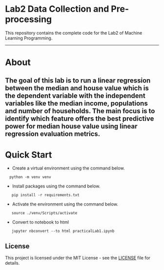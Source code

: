 # Lab2 Data Collection and Pre-processing
This repository contains the complete code for the Lab2 of Machine Learning Programming.

---
# About 
The goal of this lab is to run a linear regression between the median and house value which is the dependent variable with the independent variables like the median income, populations and number of households. The main focus is to identify which feature offers the best predictive power for median house value using linear regression evaluation metrics.
---

# Quick Start

- Create a virtual environment using the command below.
```shell
  python -m venv venv
```
- Install packages using the command below.
```shell
   pip install -r requirements.txt
```

- Activate the environment using the command below.
```shell
   source ./venv/Scripts/activate
```
- Convert to notebook to html
```shell
   jupyter nbconvert --to html practicalLab1.ipynb
```

## License

This project is licensed under the MIT License - see the [LICENSE](LICENSE) file for details.
